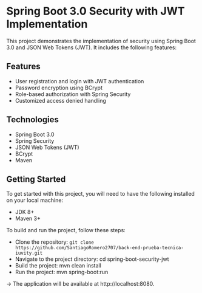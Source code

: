 # Spring Boot 3.0 Security with JWT Implementation
This project demonstrates the implementation of security using Spring Boot 3.0 and JSON Web Tokens (JWT). It includes the following features:

## Features
* User registration and login with JWT authentication
* Password encryption using BCrypt
* Role-based authorization with Spring Security
* Customized access denied handling

## Technologies
* Spring Boot 3.0
* Spring Security
* JSON Web Tokens (JWT)
* BCrypt
* Maven
 
## Getting Started
To get started with this project, you will need to have the following installed on your local machine:

* JDK 8+
* Maven 3+


To build and run the project, follow these steps:

* Clone the repository: `git clone https://github.com/SantiagoRomero2707/back-end-prueba-tecnica-iuvity.git`
* Navigate to the project directory: cd spring-boot-security-jwt
* Build the project: mvn clean install
* Run the project: mvn spring-boot:run 

-> The application will be available at http://localhost:8080.
